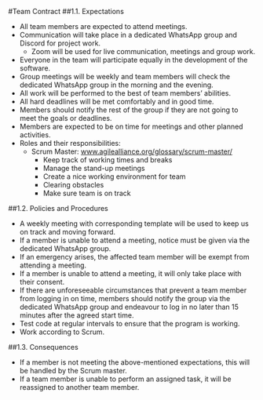 #Team Contract
##1.1. Expectations
* All team members are expected to attend meetings.
* Communication will take place in a dedicated WhatsApp group and Discord for project work.
   * Zoom will be used for live communication, meetings and group work.
* Everyone in the team will participate equally in the development of the software.
* Group meetings will be weekly and team members will check the dedicated WhatsApp group in the morning and the evening.
* All work will be performed to the best of team members’ abilities.
* All hard deadlines will be met comfortably and in good time.
* Members should notify the rest of the group if they are not going to meet the goals or deadlines.
* Members are expected to be on time for meetings and other planned activities.
* Roles and their responsibilities:
   * Scrum Master: www.agilealliance.org/glossary/scrum-master/
     * Keep track of working times and breaks
     * Manage the stand-up meetings
     * Create a nice working environment for team
     * Clearing obstacles
     * Make sure team is on track

##1.2. Policies and Procedures
* A weekly meeting with corresponding template will be used to keep us on track and moving forward.
* If a member is unable to attend a meeting, notice must be given via the dedicated WhatsApp group.
* If an emergency arises, the affected team member will be exempt from attending a meeting.
* If a member is unable to attend a meeting, it will only take place with their consent.
* If there are unforeseeable circumstances that prevent a team member from logging in on time, members should notify the group via the dedicated WhatsApp group and endeavour to log in no later than 15 minutes after the agreed start time.
* Test code at regular intervals to ensure that the program is working.
* Work according to Scrum.

##1.3. Consequences
* If a member is not meeting the above-mentioned expectations, this will be handled by the Scrum master.
* If a team member is unable to perform an assigned task, it will be reassigned to another team member.

